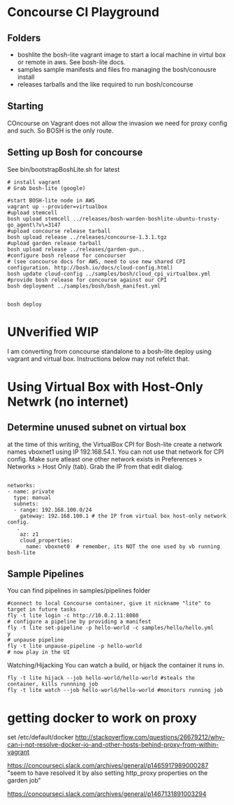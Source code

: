# Concourse CI Playground

## Folders
- boshlite
  the bosh-lite vagrant image to start a local machine in virtul box or remote in aws. See bosh-lite docs.
- samples
  sample manifests and files fro managing the bosh/conousre install
- releases
  tarballs and the like required to run bosh/concourse

## Starting
COncourse on Vagrant does not allow the invasion we need for proxy config and such.  So BOSH is the only route.




## Setting up Bosh for concourse
See bin/bootstrapBoshLite.sh for latest
```
# install vagrant
# Grab bosh-lite (google)

#start BOSH-lite node in AWS
vagrant up --provider=virtualbox
#upload stemcell
bosh upload stemcell ../releases/bosh-warden-boshlite-ubuntu-trusty-go_agent\?v\=3147 
#upload concourse release tarball
bosh upload release ../releases/concourse-1.3.1.tgz
#upload garden release tarball
bosh upload release ../releases/garden-gun..
#configure bosh release for concourser
# (see concourse docs for AWS, need to use new shared CPI configuration. http://bosh.io/docs/cloud-config.html)
bosh update cloud-config ../samples/bosh/cloud_cpi_virtualbox.yml 
#provide bosh release for concourse against our CPI
bosh deployment ../samples/bosh/bosh_manifest.yml 


bosh deploy 
```



# UNverified WIP
I am converting from concourse standalone to a bosh-lite deploy using vagrant and virtual box. Instructions below may not refelct that.

# Using Virtual Box with Host-Only Netwrk (no internet)
## Determine unused subnet on virtual box
at the time of this writing, the VirtualBox CPI for Bosh-lite create a network names vboxnet1 using IP 192.168.54.1.    You can not use that network for CPI config.  Make sure atleast one other network exists in Preferences > Networks > Host Only (tab).   Grab the IP from that edit dialog.

```

networks:
- name: private
  type: manual
  subnets:
  - range: 192.168.100.0/24
    gateway: 192.168.100.1 # the IP from virtual box host-only network config. 
   .
    az: z1
    cloud_properties:
      name: vboxnet0  # remember, its NOT the one used by vb running bosh-lite
```












## Sample Pipelines
You can find pipelines in samples/pipelines folder

```
#connect to local Concourse container, give it nickname "lite" to target in future tasks
fly -t lite login -c http://10.0.2.11:8080   
# configure a pipeline by providing a manifest
fly -t lite set-pipeline -p hello-world -c samples/hello/hello.yml 
y
# unpause pipeline
fly -t lite unpause-pipeline -p hello-world
# now play in the UI 
```


Watching/Hijacking
You can watch a build, or hijack the container it runs in.
```
fly -t lite hijack --job hello-world/hello-world #steals the container, kills runnning job
fly -t lite watch --job hello-world/hello-world #monitors running job
```



# getting docker to work on proxy
set /etc/default/docker http://stackoverflow.com/questions/26679212/why-can-i-not-resolve-docker-io-and-other-hosts-behind-proxy-from-within-vagrant


https://concourseci.slack.com/archives/general/p1465917989000287 
"seem to have resolved it by also setting http_proxy properties on the garden job"


https://concourseci.slack.com/archives/general/p1467131891003294

